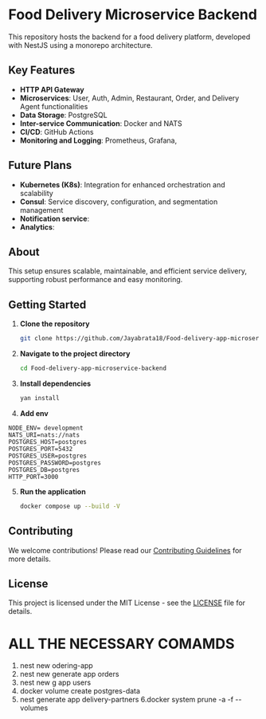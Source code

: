 # Food Delivery Microservice Backend

This repository hosts the backend for a food delivery platform, developed with NestJS using a monorepo architecture.

## Key Features

- **HTTP API Gateway**
- **Microservices**: User, Auth, Admin, Restaurant, Order, and Delivery Agent functionalities
- **Data Storage**: PostgreSQL
- **Inter-service Communication**: Docker and NATS
- **CI/CD**: GitHub Actions
- **Monitoring and Logging**: Prometheus, Grafana,

## Future Plans

- **Kubernetes (K8s)**: Integration for enhanced orchestration and scalability
- **Consul**: Service discovery, configuration, and segmentation management
- **Notification service**:
- **Analytics**:

## About

This setup ensures scalable, maintainable, and efficient service delivery, supporting robust performance and easy monitoring.

## Getting Started

1. **Clone the repository**
    ```bash
    git clone https://github.com/Jayabrata18/Food-delivery-app-microservice-backend
    ```
2. **Navigate to the project directory**
    ```bash
    cd Food-delivery-app-microservice-backend
    ```
3. **Install dependencies**
    ```bash
    yan install
    ```
4. **Add env**
 ```   
NODE_ENV= development
NATS_URI=nats://nats
POSTGRES_HOST=postgres
POSTGRES_PORT=5432
POSTGRES_USER=postgres
POSTGRES_PASSWORD=postgres
POSTGRES_DB=postgres
HTTP_PORT=3000
```
5. **Run the application**
    ```bash
    docker compose up --build -V
    ```

## Contributing

We welcome contributions! Please read our [Contributing Guidelines](CONTRIBUTING.md) for more details.

## License

This project is licensed under the MIT License - see the [LICENSE](LICENSE) file for details.




#   ALL THE NECESSARY COMAMDS
1. nest new odering-app
2. nest new generate app orders
3. nest new g app users
4. docker volume create postgres-data
5. nest generate app delivery-partners
6.docker system prune -a -f --volumes
 
 

